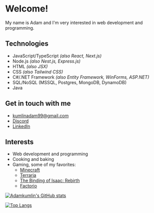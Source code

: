 # Welcome!
My name is Adam and I'm very interested in web development and programming.

## Technologies
- JavaScript/TypeScript *(also React, Next.js)*
- Node.js *(also Nest.js, Express.js)*
- HTML *(also JSX)*
- CSS *(also Tailwind CSS)*
- C#/.NET Framework *(also Entity Framework, WinForms, ASP.NET)*
- SQL/NoSQL (MSSQL, Postgres, MongoDB, DynamoDB)
- Java
  
## Get in touch with me
- [kumlinadam99@gmail.com](mailto:kumlinadam99@gmail.com)
- [Discord](https://discord.com/users/177812688120971264)
- [LinkedIn](https://www.linkedin.com/in/adamkumlin/)

## Interests
- Web development and programming
- Cooking and baking
- Gaming, some of my favorites:
  - [Minecraft](https://www.minecraft.net/en-us)
  - [Terraria](https://store.steampowered.com/app/105600/Terraria/)
  - [The Binding of Isaac: Rebirth](https://store.steampowered.com/app/250900/The_Binding_of_Isaac_Rebirth/)
  - [Factorio](https://store.steampowered.com/app/427520/Factorio/)

[![Adamkumlin's GitHub stats](https://github-readme-stats.vercel.app/api?username=adamkumlin)](https://github.com/adamkumlin/github-readme-stats)

[![Top Langs](https://github-readme-stats.vercel.app/api/top-langs/?username=adamkumlin)](https://github.com/adamkumlin/github-readme-stats)
